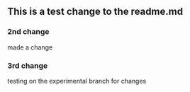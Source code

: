 ## This is a test change to the readme.md

### 2nd change

made a change

### 3rd change

testing on the experimental branch for changes
